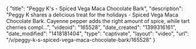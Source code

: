 {
    "title": "Peggy K's - Spiced Vega Maca Chocolate Bark",
    "description": "Peggy K shares a delicious treat for the holidays - Spiced Vega Maca Chocolate Bark. Cayenne pepper adds the right amount of spice, while tart cherries compl...",
    "videoid": "165528",
    "date_created": "1399316161",
    "date_modified": "1418181404",
    "type": "captivate",
    "layout": "video",
    "url": "\/v\/peggy-k-s-spiced-vega-maca-chocolate-bark\/165528"
}